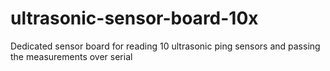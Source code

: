 # ultrasonic-sensor-board-10x
Dedicated sensor board for reading 10 ultrasonic ping sensors and passing the measurements over serial
